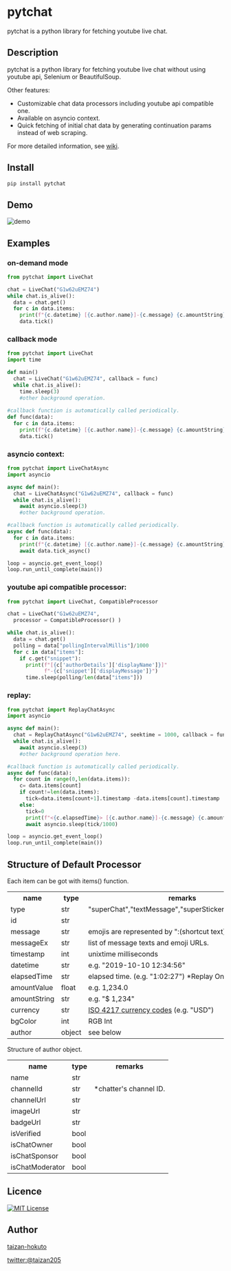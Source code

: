 pytchat
=======

pytchat is a python library for fetching youtube live chat.

## Description
pytchat is a python library for fetching youtube live chat
without using youtube api, Selenium or BeautifulSoup.

Other features:
+ Customizable chat data processors including youtube api compatible one.
+ Available on asyncio context. 
+ Quick fetching of initial chat data by generating continuation params
instead of web scraping.

For more detailed information, see [wiki](https://github.com/taizan-hokuto/pytchat/wiki).

## Install
```python
pip install pytchat
```
## Demo
![demo](https://taizan-hokuto.github.io/statics/demo.gif "demo")

## Examples
### on-demand mode
```python
from pytchat import LiveChat

chat = LiveChat("G1w62uEMZ74")
while chat.is_alive():
  data = chat.get()
  for c in data.items:
    print(f"{c.datetime} [{c.author.name}]-{c.message} {c.amountString}")
    data.tick()
```

### callback mode
```python
from pytchat import LiveChat
import time

def main()
  chat = LiveChat("G1w62uEMZ74", callback = func)
  while chat.is_alive():
    time.sleep(3)
    #other background operation.
   
#callback function is automatically called periodically.
def func(data):
  for c in data.items:
    print(f"{c.datetime} [{c.author.name}]-{c.message} {c.amountString}")
    data.tick()
```

### asyncio context:
```python
from pytchat import LiveChatAsync
import asyncio

async def main():
  chat = LiveChatAsync("G1w62uEMZ74", callback = func)
  while chat.is_alive():
    await asyncio.sleep(3)
    #other background operation.

#callback function is automatically called periodically.
async def func(data):
  for c in data.items:
    print(f"{c.datetime} [{c.author.name}]-{c.message} {c.amountString}")
    await data.tick_async()

loop = asyncio.get_event_loop()
loop.run_until_complete(main())
```


### youtube api compatible processor:
```python
from pytchat import LiveChat, CompatibleProcessor

chat = LiveChat("G1w62uEMZ74", 
  processor = CompatibleProcessor() )

while chat.is_alive():
  data = chat.get()
  polling = data["pollingIntervalMillis"]/1000
  for c in data["items"]:
    if c.get("snippet"):
      print(f"[{c['authorDetails']['displayName']}]"
            f"-{c['snippet']['displayMessage']}")
      time.sleep(polling/len(data["items"]))

```
### replay:
```python
from pytchat import ReplayChatAsync
import asyncio

async def main():
  chat = ReplayChatAsync("G1w62uEMZ74", seektime = 1000, callback = func)
  while chat.is_alive():
    await asyncio.sleep(3)
    #other background operation here.

#callback function is automatically called periodically.
async def func(data):
  for count in range(0,len(data.items)):
    c= data.items[count]
    if count!=len(data.items):
      tick=data.items[count+1].timestamp -data.items[count].timestamp
    else:
      tick=0
      print(f"<{c.elapsedTime}> [{c.author.name}]-{c.message} {c.amountString}")
      await asyncio.sleep(tick/1000)

loop = asyncio.get_event_loop()
loop.run_until_complete(main())
```

## Structure of Default Processor
Each item can be got with items() function.
<table>
  <tr>
    <th>name</th>
    <th>type</th>
    <th>remarks</th>
  </tr>
  <tr>
    <td>type</td>
    <td>str</td>
    <td>"superChat","textMessage","superSticker","newSponsor"</td>
  </tr>
  <tr>
    <td>id</td>
    <td>str</td>
    <td></td>
  </tr>
  <tr>
    <td>message</td>
    <td>str</td>
    <td>emojis are represented by ":(shortcut text):"</td>
  </tr>
  <tr>
    <td>messageEx</td>
    <td>str</td>
    <td>list of message texts and emoji URLs.</td>
  </tr>
  <tr>
    <td>timestamp</td>
    <td>int</td>
    <td>unixtime milliseconds</td>
  </tr>
  <tr>
    <td>datetime</td>
    <td>str</td>
    <td>e.g. "2019-10-10 12:34:56"</td>
  </tr>
    <td>elapsedTime</td>
    <td>str</td>
    <td>elapsed time. (e.g. "1:02:27") *Replay Only.</td>
  </tr>
  <tr>
    <td>amountValue</td>
    <td>float</td>
    <td>e.g. 1,234.0</td>
  </tr>
  <tr>
    <td>amountString</td>
    <td>str</td>
    <td>e.g. "$ 1,234"</td>
  </tr>
  <tr>
    <td>currency</td>
    <td>str</td>
    <td><a href="https://en.wikipedia.org/wiki/ISO_4217">ISO 4217 currency codes</a> (e.g. "USD")</td>
  </tr>
  <tr>
    <td>bgColor</td>
    <td>int</td>
    <td>RGB Int</td>
  </tr>
  <tr>
    <td>author</td>
    <td>object</td>
    <td>see below</td>
  </tr>
</table>

Structure of author object.
<table>
  <tr>
    <th>name</th>
    <th>type</th>
    <th>remarks</th>
  </tr>
  <tr>
    <td>name</td>
    <td>str</td>
    <td></td>
  </tr>
  <tr>
    <td>channelId</td>
    <td>str</td>
    <td>*chatter's channel ID.</td>
  </tr>
  <tr>
    <td>channelUrl</td>
    <td>str</td>
    <td></td>
  </tr>
  <tr>
    <td>imageUrl</td>
    <td>str</td>
    <td></td>
  </tr>
  <tr>
    <td>badgeUrl</td>
    <td>str</td>
    <td></td>
  </tr>
  <tr>
    <td>isVerified</td>
    <td>bool</td>
    <td></td>
  </tr>
  <tr>
    <td>isChatOwner</td>
    <td>bool</td>
    <td></td>
  </tr>
  <tr>
    <td>isChatSponsor</td>
    <td>bool</td>
    <td></td>
  </tr>
  <tr>
    <td>isChatModerator</td>
    <td>bool</td>
    <td></td>
  </tr>
</table>

## Licence

[![MIT License](http://img.shields.io/badge/license-MIT-blue.svg?style=flat)](LICENSE)

## Author

[taizan-hokuto](https://github.com/taizan-hokuto)

[twitter:@taizan205](https://twitter.com/taizan205)